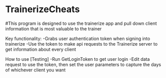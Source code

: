 # TrainerizeCheats
#This program is designed to use the trainerize app and pull down client information that is most valuable to the trainer

Key functionality:
-Grabs user authentication token when signing into trainerize
-Use the token to make api requests to the Trainerize server to get information about every client 

How to use [Testing]
-Run GetLoginToken to get user login
-Edit data request to use the token, then set the user parameters to capture the days of whichever client you want

